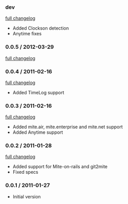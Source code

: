### dev

[full changelog](http://github.com/yolk/aua-mite/compare/v0.0.5...master)

* Added Clockson detection
* Anytime fixes

### 0.0.5 / 2012-03-29

[full changelog](http://github.com/yolk/aua-mite/compare/v0.0.4...v0.0.5)

### 0.0.4 / 2011-02-16

[full changelog](http://github.com/yolk/aua-mite/compare/v0.0.3...v0.0.4)

* Added TimeLog support

### 0.0.3 / 2011-02-16

[full changelog](http://github.com/yolk/aua-mite/compare/v0.0.2...v0.0.3)

* Added mite.air, mite.enterprise and mite.net support
* Added Anytime support

### 0.0.2 / 2011-01-28

[full changelog](http://github.com/yolk/aua-mite/compare/v0.0.1...v0.0.2)

* Added support for Mite-on-rails and git2mite
* Fixed specs

### 0.0.1 / 2011-01-27

* Initial version